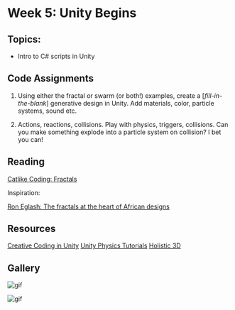 # Week 5: Unity Begins

## Topics:

- Intro to C# scripts in Unity

## Code Assignments

1. Using either the fractal or swarm (or both!) examples, create a [*fill-in-the-blank*] generative design in Unity. Add materials, color, particle systems, sound etc.

2. Actions, reactions, collisions. Play with physics, triggers, collisions. Can you make something explode into a particle system on collision? I bet you can!

## Reading
[Catlike Coding: Fractals ](http://catlikecoding.com/unity/tutorials/constructing-a-fractal/)

Inspiration:

[Ron Eglash: The fractals at the heart of African designs](https://www.youtube.com/watch?v=7n36qV4Lk94)

## Resources

[Creative Coding in Unity](https://www.youtube.com/watch?v=7bPQ9L0hvXM)
[Unity Physics Tutorials](https://unity3d.com/learn/tutorials/topics/physics)
[Holistic 3D](http://holistic3d.com)


## Gallery

![gif](https://github.com/rabbitqin/cc2/blob/master/week5/swarm.gif "qinqin")

![gif](https://camo.githubusercontent.com/47cc3b46562d41abf1c0db98d2c9d5f724f3e9f8/68747470733a2f2f6d656469612e67697068792e636f6d2f6d656469612f336f686a5634626e565736396c45694c55412f67697068792e676966 "dasha")



